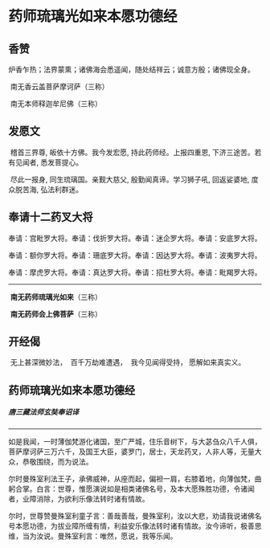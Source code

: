 # 药师琉璃光如来本愿功德经

## 香赞

​		炉香乍热；法界蒙熏；诸佛海会悉遥闻，随处结祥云；诚意方殷；诸佛现全身。

​		南无香云盖菩萨摩诃萨（三称）

​		南无本师释迦牟尼佛（三称）

## 发愿文 

​		稽首三界尊, 皈依十方佛。我今发宏愿, 持此药师经。上报四重恩, 下济三途苦。若有见闻者, 悉发菩提心。

​		尽此一报身, 同生琉璃国。亲觐大慈父, 殷勤闻真谛。学习狮子吼, 回返娑婆地, 度众脱苦海, 弘法利群迷。

## 奉请十二药叉大将

​		奉请：宫毗罗大将。奉请：伐折罗大将。奉请：迷企罗大将。奉请：安底罗大将。

​		奉请：额你罗大将。奉请：珊底罗大将。奉请：因达罗大将。奉请：波夷罗大将。

​		奉请：摩虎罗大将。奉请：真达罗大将。奉请：招杜罗大将。奉请：毗羯罗大将。

---

​		**南无药师琉璃光如来**（三称）

​		**南无药师会上佛菩萨**（三称）

## 开经偈

​		无上甚深微妙法，
​		百千万劫难遭遇，
​		我今见闻得受持，
​		愿解如来真实义。

## 药师琉璃光如来本愿功德经

##### 唐三藏法师玄奘奉诏译

---

​		如是我闻，一时薄伽梵游化诸国，至广严城，住乐音树下，与大苾刍众八千人俱，菩萨摩诃萨三万六千，及国王大臣，婆罗门，居士，天龙药叉，人非人等，无量大众，恭敬围绕，而为说法。

​		尔时曼殊室利法王子，承佛威神，从座而起，偏袒一肩，右膝着地，向薄伽梵，曲躬合掌。白言：世尊，惟愿演说如是相类诸佛名号，及本大愿殊胜功德，令诸闻者，业障消除，为欲利乐像法转时诸有情故。

​		尔时，世尊赞曼殊室利童子言：善哉善哉，曼殊室利，汝以大悲，劝请我说诸佛名号本愿功德，为拔业障所缠有情，利益安乐像法转时诸有情故。汝今谛听，极善思维，当为汝说。曼殊室利言：唯然，愿说，我等乐闻。